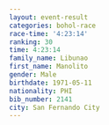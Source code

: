 ```yaml
---
layout: event-result 
categories: bohol-race 
race-time: '4:23:14'
ranking: 30
time: 4:23:14
family_name: Libunao
first_name: Manolito
gender: Male
birthdate: 1971-05-11
nationality: PHI
bib_number: 2141
city: San Fernando City
---
```

